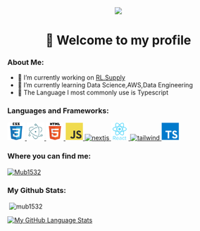 <div id="header" align="center">
  <img src="https://media.giphy.com/media/WFZvB7VIXBgiz3oDXE/giphy.gif" width="100"/>
</div>
<h1 align="center">
👋 Welcome to my profile
</h1>
<h3 align="left">About Me:</h3>

- 🔭 I’m currently working on [RL.Supply](https://rl.supply)
- 🌱 I’m currently learning Data Science,AWS,Data Engineering 
- 💬 The Language I most commonly use is Typescript

<h3 align="left">Languages and Frameworks:</h3>
<p align="left"> <a href="https://www.w3schools.com/css/" target="_blank" rel="noreferrer"> <img src="https://raw.githubusercontent.com/devicons/devicon/master/icons/css3/css3-original-wordmark.svg" alt="css3" width="40" height="40"/> </a> <a href="https://www.electronjs.org" target="_blank" rel="noreferrer"> <img src="https://raw.githubusercontent.com/devicons/devicon/master/icons/electron/electron-original.svg" alt="electron" width="40" height="40"/> </a> <a href="https://www.w3.org/html/" target="_blank" rel="noreferrer"> <img src="https://raw.githubusercontent.com/devicons/devicon/master/icons/html5/html5-original-wordmark.svg" alt="html5" width="40" height="40"/> </a> <a href="https://developer.mozilla.org/en-US/docs/Web/JavaScript" target="_blank" rel="noreferrer"> <img src="https://raw.githubusercontent.com/devicons/devicon/master/icons/javascript/javascript-original.svg" alt="javascript" width="40" height="40"/> </a> <a href="https://nextjs.org/" target="_blank" rel="noreferrer"> <img src="https://cdn.worldvectorlogo.com/logos/nextjs-2.svg" alt="nextjs" width="40" height="40"/> </a> <a href="https://reactjs.org/" target="_blank" rel="noreferrer"> <img src="https://raw.githubusercontent.com/devicons/devicon/master/icons/react/react-original-wordmark.svg" alt="react" width="40" height="40"/> </a> <a href="https://tailwindcss.com/" target="_blank" rel="noreferrer"> <img src="https://www.vectorlogo.zone/logos/tailwindcss/tailwindcss-icon.svg" alt="tailwind" width="40" height="40"/> </a> <a href="https://www.typescriptlang.org/" target="_blank" rel="noreferrer"> <img src="https://raw.githubusercontent.com/devicons/devicon/master/icons/typescript/typescript-original.svg" alt="typescript" width="40" height="40"/> </a> </p>

<h3 align="left">Where you can find me:</h3>
<p align="left">
<a href="https://discord.com/users/518720512344457216" target="blank"><img align="center" src="https://discord.com/assets/3437c10597c1526c3dbd98c737c2bcae.svg" alt="Mub1532" height="30" width="40" /></a>
</p>


<h3 align="left">My Github Stats:</h3>


<p>&nbsp;<img align="center" src="https://github-readme-stats.vercel.app/api?username=mub1532&show_icons=true&theme=radical&locale=en" alt="mub1532" /></p>

[![My GitHub Language Stats](https://github-readme-stats.vercel.app/api/top-langs/?username=Mub1532&langs_count=5&theme=tokyonight)]()
